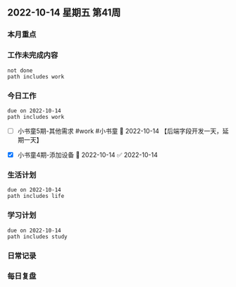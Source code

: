 
##  2022-10-14 星期五 第41周 

### 本月重点

### 工作未完成内容
```tasks
not done
path includes work
```


### 今日工作


```tasks
due on 2022-10-14
path includes work
```
- [ ] 小书童5期-其他需求 #work #小书童 📅 2022-10-14 【后端字段开发一天，延期一天】
- [x] 小书童4期-添加设备 📅 2022-10-14 ✅ 2022-10-14




### 生活计划
```tasks
due on 2022-10-14
path includes life
```


### 学习计划
```tasks
due on 2022-10-14
path includes study
```


### 日常记录




### 每日复盘




